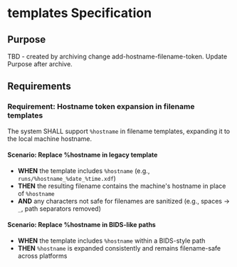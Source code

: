 # templates Specification

## Purpose
TBD - created by archiving change add-hostname-filename-token. Update Purpose after archive.
## Requirements
### Requirement: Hostname token expansion in filename templates
The system SHALL support `%hostname` in filename templates, expanding it to the local machine hostname.

#### Scenario: Replace %hostname in legacy template
- **WHEN** the template includes `%hostname` (e.g., `runs/%hostname_%date_%time.xdf`)
- **THEN** the resulting filename contains the machine's hostname in place of `%hostname`
- **AND** any characters not safe for filenames are sanitized (e.g., spaces → `_`, path separators removed)

#### Scenario: Replace %hostname in BIDS-like paths
- **WHEN** the template includes `%hostname` within a BIDS-style path
- **THEN** `%hostname` is expanded consistently and remains filename-safe across platforms

